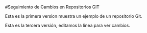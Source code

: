 #Seguimiento de Cambios en Repositorios GIT

Esta es la primera version muestra un ejemplo de un repositorio Git.

Esta es la tercera versión, editamos la linea para ver cambios.
